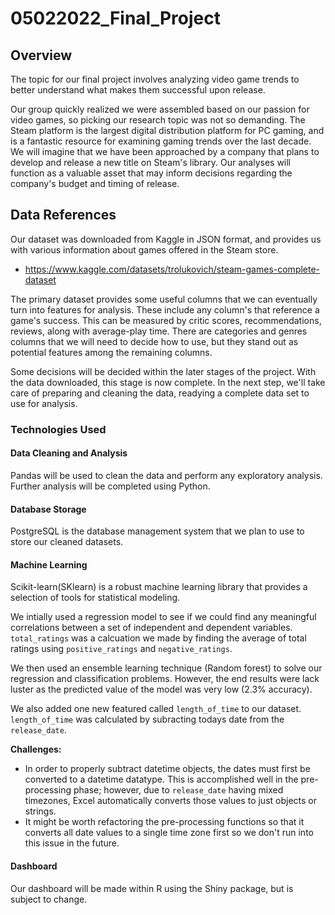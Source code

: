 # 05022022_Final_Project

## Overview

The topic for our final project involves analyzing video game trends to better understand what makes them successful upon release.

Our group quickly realized we were assembled based on our passion for video games, so picking our research topic was not so demanding. The Steam platform is the largest digital distribution platform for PC gaming, and is a fantastic resource for examining gaming trends over the last decade. We will imagine that we have been approached by a company that plans to develop and release a new title on Steam's library. Our analyses will function as a valuable asset that may inform decisions regarding the company's budget and timing of release.

## Data References

Our dataset was downloaded from Kaggle in JSON format, and provides us with various information about games offered in the Steam store.

- <https://www.kaggle.com/datasets/trolukovich/steam-games-complete-dataset>

The primary dataset provides some useful columns that we can eventually turn into features for analysis. These include any column's that reference a game's success. This can be measured by critic scores, recommendations, reviews, along with average-play time. There are categories and genres columns that we will need to decide how to use, but they stand out as potential features among the remaining columns.

Some decisions will be decided within the later stages of the project. With the data downloaded, this stage is now complete. In the next step, we'll take care of preparing and cleaning the data, readying a complete data set to use for analysis.

### Technologies Used

#### Data Cleaning and Analysis

Pandas will be used to clean the data and perform any exploratory analysis. Further analysis will be completed using Python.

#### Database Storage

PostgreSQL is the database management system that we plan to use to store our cleaned datasets.

#### Machine Learning

Scikit-learn(SKlearn) is a robust machine learning library that provides a selection of tools for statistical modeling.

We intially used a regression model to see if we could find any meaningful correlations between a set of independent and dependent variables. ```total_ratings``` was a calcuation we made by finding the average of total ratings using ```positive_ratings``` and ```negative_ratings```.


We then used an ensemble learning technique (Random forest) to solve our regression and classification problems. However, the end results were lack luster as the predicted value of the model was very low (2.3% accuracy).

We also added one new featured called ```length_of_time``` to our dataset.
```length_of_time``` was calculated by subracting todays date from the ```release_date```.

**Challenges:**
- In order to properly subtract datetime objects, the dates must first be converted to a datetime datatype. This is accomplished well in the pre-processing phase; however, due to ```release_date``` having mixed timezones, Excel automatically converts those values to just objects or strings.
- It might be worth refactoring the pre-processing functions so that it converts all date values to a single time zone first so we don't run into this issue in the future.  



#### Dashboard

Our dashboard will be made within R using the Shiny package, but is subject to change.
